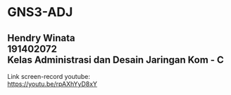 # GNS3-ADJ

Hendry Winata \
191402072 \
Kelas Administrasi dan Desain Jaringan Kom - C
---
Link screen-record youtube:\
https://youtu.be/rpAXhYyD8xY
